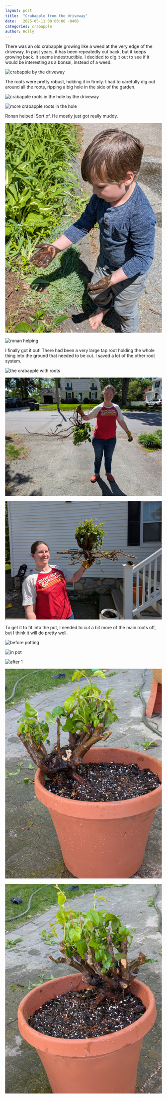 ```yaml
---
layout: post
title:  "Crabapple from the driveway"
date:   2025-05-11 09:00:00 -0400
categories: crabapple
author: Holly
---
```

There was an old crabapple growing like a weed at the very edge of the driveway. In past years, it has been repeatedly cut back, but it keeps growing back. It seems indestructible. I decided to dig it out to see if it would be interesting as a bonsai, instead of a weed.

![crabapple by the driveway](/assets/images/2025-05-11-crabapple-by-driveway.jpg)

The roots were pretty robust, holding it in firmly. I had to carefully dig out around all the roots, ripping a big hole in the side of the garden.

![crabapple roots in the hole by the driveway](/assets/images/2025-05-11-crabapple-hole1.jpg)

![more crabapple roots in the hole](/assets/images/2025-05-11-crabapple-hole2.jpg)

Ronan helped! Sort of. He mostly just got really muddy.

![ronan muddy](/assets/images/2025-05-11-ronan2.jpg)

![ronan helping](/assets/images/2025-05-11-ronan1.jpg)

I finally got it out! There had been a very large tap root holding the whole thing into the ground that needed to be cut. I saved a lot of the other root system.

![the crabapple with roots](/assets/images/2025-05-11-crabapple-with-roots.jpg)

![holly with tree](/assets/images/2025-05-11-holly1.jpg)

![holly with tree](/assets/images/2025-05-11-holly2.jpg)

To get it to fit into the pot, I needed to cut a bit more of the main roots off, but I think it will do pretty well.

![before potting](/assets/images/2025-05-11-before-pot.jpg)

![in pot](/assets/images/2025-05-11-in-pot.jpg)

![after 1](/assets/images/2025-05-11-potted-1.jpg)

![after 2](/assets/images/2025-05-11-potted-2.jpg)

![after 3](/assets/images/2025-05-11-potted-3.jpg)
